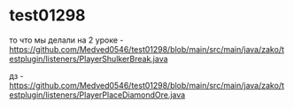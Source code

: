 # test01298

то что мы делали на 2 уроке - https://github.com/Medved0546/test01298/blob/main/src/main/java/zako/testplugin/listeners/PlayerShulkerBreak.java

дз - https://github.com/Medved0546/test01298/blob/main/src/main/java/zako/testplugin/listeners/PlayerPlaceDiamondOre.java
